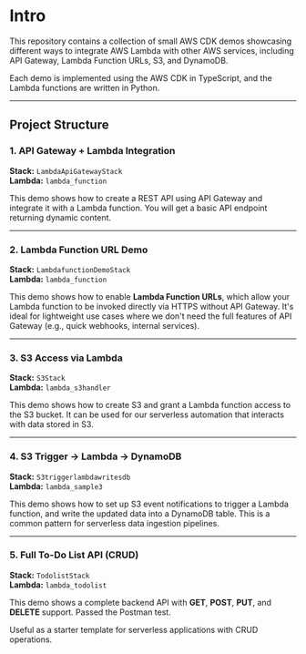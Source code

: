 # Intro

This repository contains a collection of small AWS CDK demos showcasing different ways to integrate AWS Lambda with other AWS services, including API Gateway, Lambda Function URLs, S3, and DynamoDB.

Each demo is implemented using the AWS CDK in TypeScript, and the Lambda functions are written in Python.

---

## Project Structure

### 1. API Gateway + Lambda Integration

**Stack:** `LambdaApiGatewayStack`  
**Lambda:** `lambda_function`

This demo shows how to create a REST API using API Gateway and integrate it with a Lambda function. You will get a basic API endpoint returning dynamic content.

---

### 2. Lambda Function URL Demo

**Stack:** `LambdafunctionDemoStack`  
**Lambda:** `lambda_function`

This demo shows how to enable **Lambda Function URLs**, which allow your Lambda function to be invoked directly via HTTPS without API Gateway. It's ideal for lightweight use cases where we don't need the full features of API Gateway (e.g., quick webhooks, internal services).

---

### 3. S3 Access via Lambda

**Stack:** `S3Stack`  
**Lambda:** `lambda_s3handler`

This demo shows how to create S3 and grant a Lambda function access to the S3 bucket. It can be used for our serverless automation that interacts with data stored in S3.

---

### 4. S3 Trigger → Lambda → DynamoDB

**Stack:** `S3triggerlambdawritesdb`  
**Lambda:** `lambda_sample3`

This demo shows how to set up S3 event notifications to trigger a Lambda function, and write the updated data into a DynamoDB table. This is a common pattern for serverless data ingestion pipelines.

---

### 5. Full To-Do List API (CRUD)

**Stack:** `TodolistStack`  
**Lambda:** `lambda_todolist`

This demo shows a complete backend API with **GET**, **POST**, **PUT**, and **DELETE** support. Passed the Postman test. 

Useful as a starter template for serverless applications with CRUD operations.

